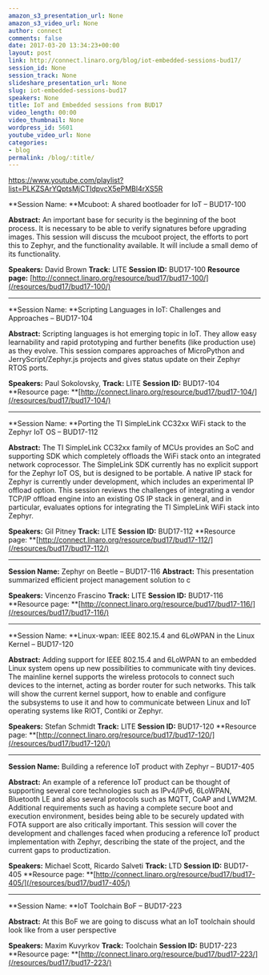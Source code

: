 ```yaml
---
amazon_s3_presentation_url: None
amazon_s3_video_url: None
author: connect
comments: false
date: 2017-03-20 13:34:23+00:00
layout: post
link: http://connect.linaro.org/blog/iot-embedded-sessions-bud17/
session_id: None
session_track: None
slideshare_presentation_url: None
slug: iot-embedded-sessions-bud17
speakers: None
title: IoT and Embedded sessions from BUD17
video_length: 00:00
video_thumbnail: None
wordpress_id: 5601
youtube_video_url: None
categories:
- blog
permalink: /blog/:title/
---
```


https://www.youtube.com/playlist?list=PLKZSArYQptsMjCTIdpvcX5ePMBl4rXS5R




**Session Name: **Mcuboot: A shared bootloader for IoT – BUD17-100

**Abstract:**
An important base for security is the beginning of the boot process. It is necessary to be able to verify signatures before upgrading images. This session will discuss the mcuboot project, the efforts to port this to Zephyr, and the functionality available. It will include a small demo of its functionality.

**Speakers:** David Brown
**Track:** LITE
**Session ID:** BUD17-100
**Resource page:** [http://connect.linaro.org/resource/bud17/bud17-100/](/resources/bud17/bud17-100/)



* * *



**Session Name: **Scripting Languages in IoT: Challenges and Approaches – BUD17-104

**Abstract:**
Scripting languages is hot emerging topic in IoT. They allow easy learnability and rapid prototyping and further benefits (like production use) as they evolve. This session compares approaches of MicroPython and JerryScript/Zephyr.js projects and gives status update on their Zephyr RTOS ports.

**Speakers:** Paul Sokolovsky,
**Track:** LITE
**Session ID:** BUD17-104
**Resource page: **[http://connect.linaro.org/resource/bud17/bud17-104/](/resources/bud17/bud17-104/)



* * *



**Session Name: **Porting the TI SimpleLink CC32xx WiFi stack to the Zephyr IoT OS – BUD17-112

**Abstract:**
The TI SimpleLink CC32xx family of MCUs provides an SoC and supporting SDK which completely offloads the WiFi stack onto an integrated network coprocessor. The SimpleLink SDK currently has no explicit support for the Zephyr IoT OS, but is designed to be portable. A native IP stack for Zephyr is currently under development, which includes an experimental IP offload option. This session reviews the challenges of integrating a vendor TCP/IP offload engine into an existing OS IP stack in general, and in particular, evaluates options for integrating the TI SimpleLink WiFi stack into Zephyr.

**Speakers:** Gil Pitney
**Track:** LITE
**Session ID:** BUD17-112
**Resource page: **[http://connect.linaro.org/resource/bud17/bud17-112/](/resources/bud17/bud17-112/)



* * *



**Session Name:** Zephyr on Beetle – BUD17-116
**Abstract:**
This presentation summarized efficient project management solution to c

**Speakers:** Vincenzo Frascino
**Track:** LITE
**Session ID:** BUD17-116
**Resource page: **[http://connect.linaro.org/resource/bud17/bud17-116/](/resources/bud17/bud17-116/)



* * *



**Session Name: **Linux-wpan: IEEE 802.15.4 and 6LoWPAN in the Linux Kernel – BUD17-120

**Abstract:**
Adding support for IEEE 802.15.4 and 6LoWPAN to an embedded Linux system opens up new possibilities to communicate with tiny devices. The mainline kernel
supports the wireless protocols to connect such devices to the internet, acting as border router for such networks. This talk will show the current kernel support, how to enable and configure the subsystems to use it and how to communicate between Linux and IoT operating systems like RIOT, Contiki or Zephyr.

**Speakers:** Stefan Schmidt
**Track:** LITE
**Session ID:** BUD17-120
**Resource page: **[http://connect.linaro.org/resource/bud17/bud17-120/](/resources/bud17/bud17-120/)



* * *



**Session Name:** Building a reference IoT product with Zephyr – BUD17-405

**Abstract:**
An example of a reference IoT product can be thought of supporting several core technologies such as IPv4/IPv6, 6LoWPAN, Bluetooth LE and also several protocols such as MQTT, CoAP and LWM2M. Additional requirements such as having a complete secure boot and execution environment, besides being able to be securely updated with FOTA support are also critically important. This session will cover the development and challenges faced when producing a reference IoT product implementation with Zephyr, describing the state of the project, and the current gaps to productization.

**Speakers:** Michael Scott, Ricardo Salveti
**Track:** LTD
**Session ID:** BUD17-405
**Resource page: **[http://connect.linaro.org/resource/bud17/bud17-405/](/resources/bud17/bud17-405/)



* * *



**Session Name: **IoT Toolchain BoF – BUD17-223

**Abstract:**
At this BoF we are going to discuss what an IoT toolchain should look like from a user perspective

**Speakers:** Maxim Kuvyrkov
**Track:** Toolchain
**Session ID:** BUD17-223
**Resource page: **[http://connect.linaro.org/resource/bud17/bud17-223/](/resources/bud17/bud17-223/)
